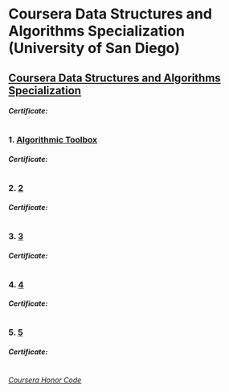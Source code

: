 # Coursera Data Structures and Algorithms Specialization (University of San Diego)

## [Coursera Data Structures and Algorithms Specialization](https://www.coursera.org/specializations/data-structures-algorithms)
####    *Certificate:*
#

### 1. [Algorithmic Toolbox](http://coursera.org/learn/algorithmic-toolbox/)

####    *Certificate:* 
#
### 2. [2](2)

####    *Certificate:* 
#   
### 3. [3](3)

####    *Certificate:* 
#   
### 4. [4](4)

####    *Certificate:* 
#
### 5. [5](5)

####    *Certificate:*
#



[*Coursera Honor Code*](https://www.coursera.support/s/article/209818863-Coursera-Honor-Code?language=en_US)
